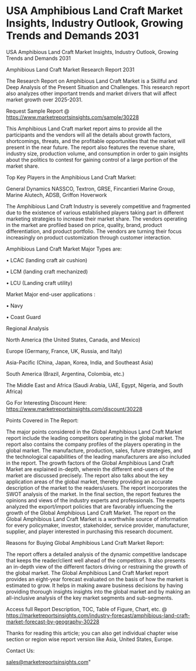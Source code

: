 # USA Amphibious Land Craft Market Insights, Industry Outlook, Growing Trends and Demands 2031
USA Amphibious Land Craft Market Insights, Industry Outlook, Growing Trends and Demands 2031

Amphibious Land Craft Market Research Report 2031

The Research Report on Amphibious Land Craft Market is a Skillful and Deep Analysis of the Present Situation and Challenges. This research report also analyzes other important trends and market drivers that will affect market growth over 2025-2031.

Request Sample Report @ https://www.marketreportsinsights.com/sample/30228

This Amphibious Land Craft market report aims to provide all the participants and the vendors will all the details about growth factors, shortcomings, threats, and the profitable opportunities that the market will present in the near future. The report also features the revenue share, industry size, production volume, and consumption in order to gain insights about the politics to contest for gaining control of a large portion of the market share.

Top Key Players in the Amphibious Land Craft Market:

General Dynamics NASSCO, Textron, GRSE, Fincantieri Marine Group, Marine Alutech, ADSB, Griffon Hoverwork

The Amphibious Land Craft Industry is severely competitive and fragmented due to the existence of various established players taking part in different marketing strategies to increase their market share. The vendors operating in the market are profiled based on price, quality, brand, product differentiation, and product portfolio. The vendors are turning their focus increasingly on product customization through customer interaction.

Amphibious Land Craft Market Major Types are:

• LCAC (landing craft air cushion)

• LCM (landing craft mechanized)

• LCU (Landing craft utility)

Market Major end-user applications :

• Navy

• Coast Guard

Regional Analysis

North America (the United States, Canada, and Mexico)

Europe (Germany, France, UK, Russia, and Italy)

Asia-Pacific (China, Japan, Korea, India, and Southeast Asia)

South America (Brazil, Argentina, Colombia, etc.)

The Middle East and Africa (Saudi Arabia, UAE, Egypt, Nigeria, and South Africa)

Go For Interesting Discount Here: https://www.marketreportsinsights.com/discount/30228

Points Covered in The Report:

The major points considered in the Global Amphibious Land Craft Market report include the leading competitors operating in the global market.
The report also contains the company profiles of the players operating in the global market.
The manufacture, production, sales, future strategies, and the technological capabilities of the leading manufacturers are also included in the report.
The growth factors of the Global Amphibious Land Craft Market are explained in-depth, wherein the different end-users of the market are discussed precisely.
The report also talks about the key application areas of the global market, thereby providing an accurate description of the market to the readers/users.
The report incorporates the SWOT analysis of the market. In the final section, the report features the opinions and views of the industry experts and professionals. The experts analyzed the export/import policies that are favorably influencing the growth of the Global Amphibious Land Craft Market.
The report on the Global Amphibious Land Craft Market is a worthwhile source of information for every policymaker, investor, stakeholder, service provider, manufacturer, supplier, and player interested in purchasing this research document.

Reasons for Buying Global Amphibious Land Craft Market Report:

The report offers a detailed analysis of the dynamic competitive landscape that keeps the reader/client well ahead of the competitors.
It also presents an in-depth view of the different factors driving or restraining the growth of the global market.
The Global Amphibious Land Craft Market report provides an eight-year forecast evaluated on the basis of how the market is estimated to grow.
It helps in making aware business decisions by having providing thorough insights insights into the global market and by making an all-inclusive analysis of the key market segments and sub-segments.

Access full Report Description, TOC, Table of Figure, Chart, etc. @ https://marketreportsinsights.com/industry-forecast/amphibious-land-craft-market-forecast-by-geography-30228

Thanks for reading this article; you can also get individual chapter wise section or region wise report version like Asia, United States, Europe.

Contact Us:

sales@marketreportsinsights.com"
